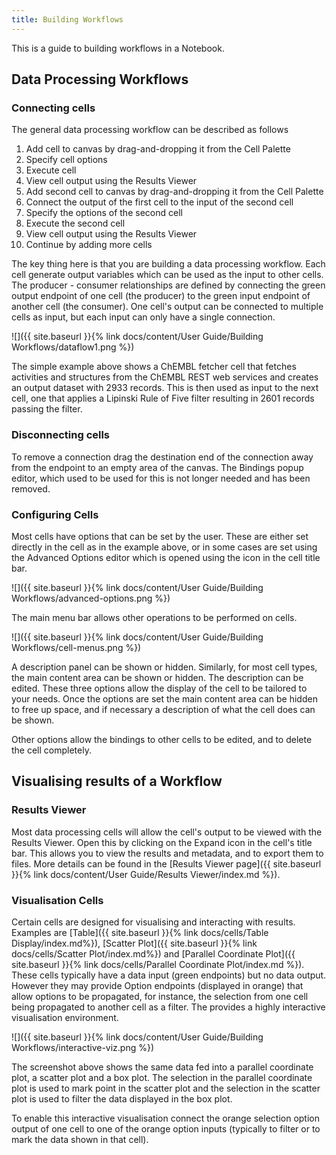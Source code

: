 ```yaml
---
title: Building Workflows
---
```


This is a guide to building workflows in a Notebook.

## Data Processing Workflows

### Connecting cells

The general data processing workflow can be described as follows

1. Add cell to canvas by drag-and-dropping it from the Cell Palette
1. Specify cell options
1. Execute cell
1. View cell output using the Results Viewer
1. Add second cell to canvas by drag-and-dropping it from the Cell Palette
1. Connect the output of the first cell to the input of the second cell
1. Specify the options of the second cell
1. Execute the second cell
1. View cell output using the Results Viewer
1. Continue by adding more cells


The key thing here is that you are building a data processing workflow. Each cell generate output variables which can be used as the input to other cells. The producer - consumer relationships are defined by connecting the green output endpoint of one cell (the producer) to the green input endpoint of another cell (the consumer). One cell's output can be connected to multiple cells as input, but each input can only have a single connection.

![]({{ site.baseurl }}{% link docs/content/User Guide/Building Workflows/dataflow1.png %})

The simple example above shows a ChEMBL fetcher cell that fetches activities and structures from the ChEMBL REST web services and creates an output dataset with 2933 records. This is then used as input to the next cell, one that applies a Lipinski Rule of Five filter resulting in 2601 records passing the filter.


### Disconnecting cells

To remove a connection drag the destination end of the connection away from the endpoint to an empty area of the canvas. The Bindings popup editor, which used to be used for this is not longer needed and has been removed.

### Configuring Cells

Most cells have options that can be set by the user. These are either set directly in the cell as in the example above, or in some cases are set using the Advanced Options editor which is opened using the icon in the cell title bar.

![]({{ site.baseurl }}{% link docs/content/User Guide/Building Workflows/advanced-options.png %})

The main menu bar allows other operations to be performed on cells.

![]({{ site.baseurl }}{% link docs/content/User Guide/Building Workflows/cell-menus.png %})

A description panel can be shown or hidden. Similarly, for most cell types, the main content area can be shown or hidden. The description can be edited. These three options allow the display of the cell to be tailored to your needs. Once the options are set the main content area can be hidden to free up space, and if necessary a description of what the cell does can be shown.

Other options allow the bindings to other cells to be edited, and to delete the cell completely.

## Visualising results of a Workflow

### Results Viewer

Most data processing cells will allow the cell's output to be viewed with the Results Viewer. Open this by clicking on the Expand icon in the cell's title bar. This allows you to view the results and metadata, and to export them to files. More details can be found in the [Results Viewer page]({{ site.baseurl }}{% link docs/content/User Guide/Results Viewer/index.md %}).

### Visualisation Cells

Certain cells are designed for visualising and interacting with results. Examples are [Table]({{ site.baseurl }}{% link docs/cells/Table Display/index.md%}), [Scatter Plot]({{ site.baseurl }}{% link docs/cells/Scatter Plot/index.md%}) and [Parallel Coordinate Plot]({{ site.baseurl }}{% link docs/cells/Parallel Coordinate Plot/index.md %}). These cells typically have a data input (green endpoints) but no data output. However they may provide Option endpoints (displayed in orange) that allow options to be propagated, for instance, the selection from one cell being propagated to another cell as a filter. The provides a highly interactive visualisation environment.

![]({{ site.baseurl }}{% link docs/content/User Guide/Building Workflows/interactive-viz.png %})

The screenshot above shows the same data fed into a parallel coordinate plot, a scatter plot and a box plot. The selection in the parallel coordinate plot is used to mark point in the scatter plot and the selection in the scatter plot is used to filter the data displayed in the box plot.

To enable this interactive visualisation connect the orange selection option output of one cell to one of the orange option inputs (typically to filter or to mark the data shown in that cell).

